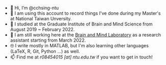 - 👋  Hi, I’m @cchsing-ntu
- 📝  I am using this account to record things I've done during my Master's at National Taiwan Unversity.
- 🧠  I studied at the Graduate Institute of Brain and Mind Science from August 2019 ~ February 2022.
- 💼  I am still working here at the [Brain and Mind Laboratory](http://gibms.mc.ntu.edu.tw/bmlab/) as a research assistant starting from March 2022.
- 🤓  I write mostly in MATLAB, but I'm also learning other languages (LaTeX, R, Git, Python ...) as well.
- 📫  Find me at *r08454015 [at] ntu.edu.tw* if you want to get in touch!

<!---
cchsing-ntu/cchsing-ntu is a ✨ special ✨ repository because its `README.md` (this file) appears on your GitHub profile.
You can click the Preview link to take a look at your changes.
--->
